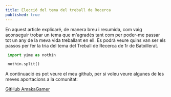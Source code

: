 ```yaml
---
title: Elecció del tema del treball de Recerca
published: true
---
```


En aquest article explicaré, de manera breu i resumida, com vaig aconseguir trobar un tema que m'agradés tant com per poder-me passar tot un any de la meva vida treballant en ell. Es podrà veure quins van ser els passos per fer la tria del tema del Treball de Recerca de 1r de Batxillerat.

```py
 import yime as nothin

 nothin.split()

 ```
A continuació es pot veure el meu github, per si voleu veure algunes de les meves aportacions a la comunitat:

[GitHub AmakaGamer](https://www.youtube.com/AmakaGamer)